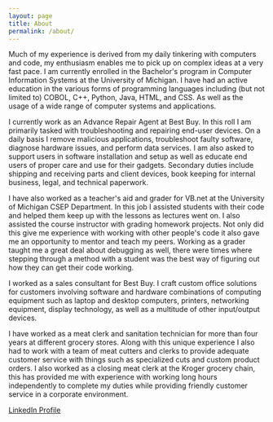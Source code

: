 ```yaml
---
layout: page
title: About
permalink: /about/
---
```

Much of my experience is derived from my daily tinkering with computers and code, my enthusiasm enables me to pick up on complex ideas at a very fast pace. I am currently enrolled in the Bachelor's program in Computer Information Systems at the University of Michigan. I have had an active education in the various forms of programming languages including (but not limited to) COBOL, C++, Python, Java, HTML, and CSS. As well as the usage of a wide range of computer systems and applications.

I currently work as an Advance Repair Agent at Best Buy. In this roll I am primarily tasked with troubleshooting and repairing end-user devices. On a daily basis I remove malicious applications, troubleshoot faulty software, diagnose hardware issues, and perform data services. I am also asked to support users in software installation and setup as well as educate end users of proper care and use for their gadgets. Secondary duties include shipping and receiving parts and client devices, book keeping for internal business, legal, and technical paperwork. 

I have also worked as a teacher's aid and grader for VB.net at the University of Michigan CSEP Department. In this job I assisted students with their code and helped them keep up with the lessons as lectures went on. I also assisted the course instructor with grading homework projects. Not only did this give me experience with working with other people's code it also gave me an opportunity to mentor and teach my peers. Working as a grader taught me a great deal about debugging as well, there were times where stepping through a method with a student was the best way of figuring out how they can get their code working.

I worked as a sales consultant for Best Buy. I craft custom office solutions for customers involving software and hardware combinations of computing equipment such as laptop and desktop computers, printers, networking equipment, display technology, as well as a multitude of other input/output devices. 

I have worked as a meat clerk and sanitation technician for more than four years at different grocery stores. Along with this unique experience I also had to work with a team of meat cutters and clerks to provide adequate customer service with things such as specialized cuts and custom product orders. I also worked as a closing meat clerk at the Kroger grocery chain, this has provided me with experience with working long hours independently to complete my duties while providing friendly customer service in a corporate environment.

[LinkedIn Profile](https://www.linkedin.com/pub/fredrick-paulin/90/258/978)




<!-- This is the base Jekyll theme. You can find out more info about customizing your Jekyll theme, as well as basic Jekyll usage documentation at [jekyllrb.com](http://jekyllrb.com/)

You can find the source code for the Jekyll new theme at:
{% include icon-github.html username="jglovier" %} /
[jekyll-new](https://github.com/jglovier/jekyll-new)

You can find the source code for Jekyll at
{% include icon-github.html username="jekyll" %} /
[jekyll](https://github.com/jekyll/jekyll) -->
